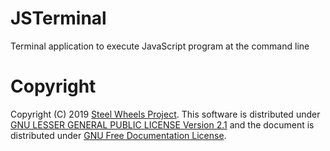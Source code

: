 # JSTerminal
Terminal application to execute JavaScript program at the command line

# Copyright
Copyright (C) 2019 [Steel Wheels Project](https://github.com/steelwheels).
This software is distributed under [GNU LESSER GENERAL PUBLIC LICENSE Version 2.1](https://www.gnu.org/licenses/lgpl-2.1-standalone.html) and the document is distributed under [GNU Free Documentation License](https://www.gnu.org/licenses/fdl-1.3.en.html).
